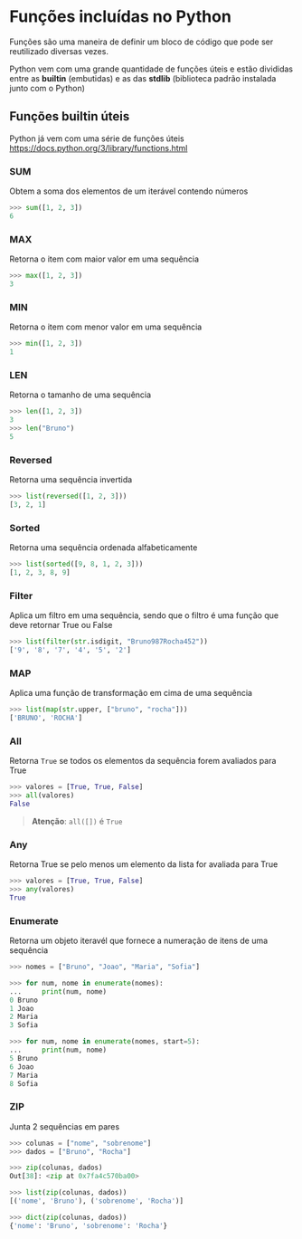 # Funções incluídas no Python

Funções são uma maneira de definir um bloco de código que pode ser reutilizado diversas vezes.

Python vem com uma grande quantidade de funções úteis e estão divididas entre as **builtin** (embutidas) e as
das **stdlib** (biblioteca padrão instalada junto com o Python)

## Funções builtin úteis

Python já vem com uma série de funções úteis https://docs.python.org/3/library/functions.html

### SUM

Obtem a soma dos elementos de um iterável contendo números

```py
>>> sum([1, 2, 3])
6
```

### MAX

Retorna o item com maior valor em uma sequência

```py
>>> max([1, 2, 3])
3
```

### MIN

Retorna o item com menor valor em uma sequência

```py
>>> min([1, 2, 3])
1
```

### LEN

Retorna o tamanho de uma sequência

```py
>>> len([1, 2, 3])
3
>>> len("Bruno")
5
```

### Reversed

Retorna uma sequência invertida

```py
>>> list(reversed([1, 2, 3]))
[3, 2, 1]
```

### Sorted

Retorna uma sequência ordenada alfabeticamente

```py
>>> list(sorted([9, 8, 1, 2, 3]))
[1, 2, 3, 8, 9]
```

### Filter

Aplica um filtro em uma sequência, sendo que o filtro é uma função que deve retornar True ou False

```py
>>> list(filter(str.isdigit, "Bruno987Rocha452"))
['9', '8', '7', '4', '5', '2']
```

### MAP

Aplica uma função de transformação em cima de uma sequência

```py
>>> list(map(str.upper, ["bruno", "rocha"]))
['BRUNO', 'ROCHA']
```

### All

Retorna `True` se todos os elementos da sequência forem avaliados para True

```py
>>> valores = [True, True, False]
>>> all(valores)
False
```
> **Atenção**: `all([])` é `True`

### Any


Retorna True se pelo menos um elemento da lista for avaliada para True

```py
>>> valores = [True, True, False]
>>> any(valores)
True
```

### Enumerate

Retorna um objeto iteravél que fornece a numeração de itens de uma sequência

```py
>>> nomes = ["Bruno", "Joao", "Maria", "Sofia"]

>>> for num, nome in enumerate(nomes):
...     print(num, nome)
0 Bruno
1 Joao
2 Maria
3 Sofia

>>> for num, nome in enumerate(nomes, start=5):
...     print(num, nome)
5 Bruno
6 Joao
7 Maria
8 Sofia

```

### ZIP

Junta 2 sequências em pares

```py
>>> colunas = ["nome", "sobrenome"]
>>> dados = ["Bruno", "Rocha"]

>>> zip(colunas, dados)
Out[38]: <zip at 0x7fa4c570ba00>

>>> list(zip(colunas, dados))
[('nome', 'Bruno'), ('sobrenome', 'Rocha')]

>>> dict(zip(colunas, dados))
{'nome': 'Bruno', 'sobrenome': 'Rocha'}

```